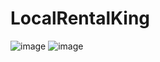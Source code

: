# LocalRentalKing

![image](https://user-images.githubusercontent.com/32028454/155443277-3427ff87-4bb4-46f5-bef8-6c678436b1fe.png)
![image](https://user-images.githubusercontent.com/32028454/155443295-20c901f5-818a-4da6-b1d7-2b1377cff12b.png)
